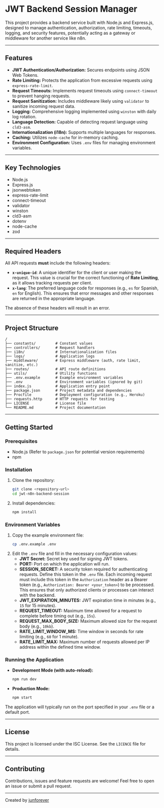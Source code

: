 # JWT Backend Session Manager

This project provides a backend service built with Node.js and Express.js, designed to manage authentication, authorization, rate limiting, timeouts, logging, and security features, potentially acting as a gateway or middleware for another service like n8n.

---

## Features

- **JWT Authentication/Authorization:** Secures endpoints using JSON Web Tokens.
- **Rate Limiting:** Protects the application from excessive requests using `express-rate-limit`.
- **Request Timeouts:** Implements request timeouts using `connect-timeout` to prevent hanging requests.
- **Request Sanitization:** Includes middleware likely using `validator` to sanitize incoming request data.
- **Logging:** Comprehensive logging implemented using `winston` with daily log rotation.
- **Language Detection:** Capable of detecting request language using `cld3-asm`.
- **Internationalization (i18n):** Supports multiple languages for responses.
- **Caching:** Utilizes `node-cache` for in-memory caching.
- **Environment Configuration:** Uses `.env` files for managing environment variables.

---

## Key Technologies

- Node.js
- Express.js
- jsonwebtoken
- express-rate-limit
- connect-timeout
- validator
- winston
- cld3-asm
- dotenv
- node-cache
- zod

---

## Required Headers

All API requests **must** include the following headers:

- **`x-unique-id`**: A unique identifier for the client or user making the request. This value is crucial for the correct functioning of **Rate Limiting**, as it allows tracking requests per client.
- **`x-lang`**: The preferred language code for responses (e.g., `es` for Spanish, `en` for English). This ensures that error messages and other responses are returned in the appropriate language.

The absence of these headers will result in an error.

---

## Project Structure

```
/
├── constants/         # Constant values
├── controllers/       # Request handlers
├── i18n/              # Internationalization files
├── logs/              # Application logs
├── middleware/        # Express middleware (auth, rate limit, sanitize, etc.)
├── routes/            # API route definitions
├── utils/             # Utility functions
├── .env.example       # Example environment variables
├── .env               # Environment variables (ignored by git)
├── index.js           # Application entry point
├── package.json       # Project metadata and dependencies
├── Procfile           # Deployment configuration (e.g., Heroku)
├── requests.http      # HTTP requests for testing
├── LICENSE            # License file
└── README.md          # Project documentation
```

---

## Getting Started

### Prerequisites

- Node.js (Refer to `package.json` for potential version requirements)
- npm

### Installation

1.  Clone the repository:
    ```bash
    git clone <repository-url>
    cd jwt-n8n-backend-session
    ```
2.  Install dependencies:
    ```bash
    npm install
    ```

### Environment Variables

1.  Copy the example environment file:
    ```bash
    cp .env.example .env
    ```
2.  Edit the `.env` file and fill in the necessary configuration values:
    - **JWT Secret:** Secret key used for signing JWT tokens.
    - **PORT:** Port on which the application will run.
    - **SESSION_SECRET:** A security token required for authenticating requests. Define this token in the `.env` file. Each incoming request must include this token in the `Authorization` header as a Bearer token (e.g., `Authorization: Bearer <your_token>`) to be processed. This ensures that only authorized clients or processes can interact with the backend.
    - **JWT_EXPIRATION_MINUTES:** JWT expiration time in minutes (e.g., `15` for 15 minutes).
    - **REQUEST_TIMEOUT:** Maximum time allowed for a request to complete before timing out (e.g., `15s`).
    - **REQUEST_MAX_BODY_SIZE:** Maximum allowed size for the request body (e.g., `10kb`).
    - **RATE_LIMIT_WINDOW_MS:** Time window in seconds for rate limiting (e.g., `60` for 1 minute).
    - **RATE_LIMIT_MAX:** Maximum number of requests allowed per IP address within the defined time window.

### Running the Application

- **Development Mode (with auto-reload):**
  ```bash
  npm run dev
  ```
- **Production Mode:**
  ```bash
  npm start
  ```

The application will typically run on the port specified in your `.env` file or a default port.

---

## License

This project is licensed under the ISC License. See the `LICENCE` file for details.

---

## Contributing

Contributions, issues and feature requests are welcome!
Feel free to open an issue or submit a pull request.

---

Created by [junforever](https://github.com/junforever)
